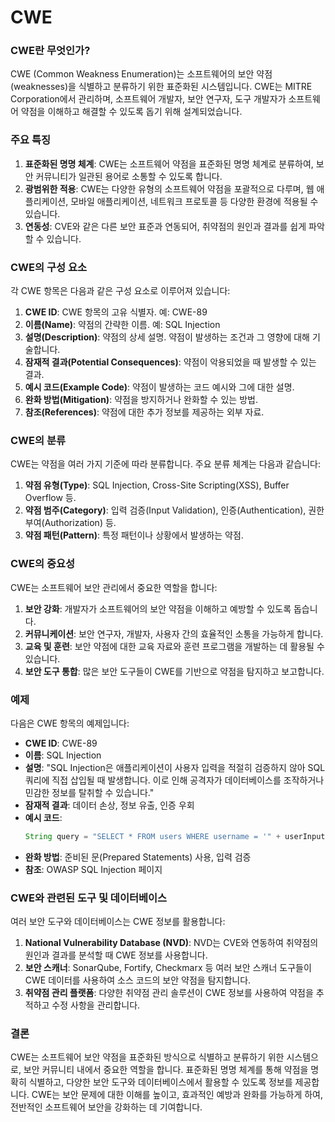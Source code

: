 # CWE

### CWE란 무엇인가?

CWE (Common Weakness Enumeration)는 소프트웨어의 보안 약점(weaknesses)을 식별하고 분류하기 위한 표준화된 시스템입니다. CWE는 MITRE Corporation에서 관리하며, 소프트웨어 개발자, 보안 연구자, 도구 개발자가 소프트웨어 약점을 이해하고 해결할 수 있도록 돕기 위해 설계되었습니다.

### 주요 특징

1. **표준화된 명명 체계**: CWE는 소프트웨어 약점을 표준화된 명명 체계로 분류하여, 보안 커뮤니티가 일관된 용어로 소통할 수 있도록 합니다.
2. **광범위한 적용**: CWE는 다양한 유형의 소프트웨어 약점을 포괄적으로 다루며, 웹 애플리케이션, 모바일 애플리케이션, 네트워크 프로토콜 등 다양한 환경에 적용될 수 있습니다.
3. **연동성**: CVE와 같은 다른 보안 표준과 연동되어, 취약점의 원인과 결과를 쉽게 파악할 수 있습니다.

### CWE의 구성 요소

각 CWE 항목은 다음과 같은 구성 요소로 이루어져 있습니다:

1. **CWE ID**: CWE 항목의 고유 식별자. 예: CWE-89
2. **이름(Name)**: 약점의 간략한 이름. 예: SQL Injection
3. **설명(Description)**: 약점의 상세 설명. 약점이 발생하는 조건과 그 영향에 대해 기술합니다.
4. **잠재적 결과(Potential Consequences)**: 약점이 악용되었을 때 발생할 수 있는 결과.
5. **예시 코드(Example Code)**: 약점이 발생하는 코드 예시와 그에 대한 설명.
6. **완화 방법(Mitigation)**: 약점을 방지하거나 완화할 수 있는 방법.
7. **참조(References)**: 약점에 대한 추가 정보를 제공하는 외부 자료.

### CWE의 분류

CWE는 약점을 여러 가지 기준에 따라 분류합니다. 주요 분류 체계는 다음과 같습니다:

1. **약점 유형(Type)**: SQL Injection, Cross-Site Scripting(XSS), Buffer Overflow 등.
2. **약점 범주(Category)**: 입력 검증(Input Validation), 인증(Authentication), 권한 부여(Authorization) 등.
3. **약점 패턴(Pattern)**: 특정 패턴이나 상황에서 발생하는 약점.

### CWE의 중요성

CWE는 소프트웨어 보안 관리에서 중요한 역할을 합니다:

1. **보안 강화**: 개발자가 소프트웨어의 보안 약점을 이해하고 예방할 수 있도록 돕습니다.
2. **커뮤니케이션**: 보안 연구자, 개발자, 사용자 간의 효율적인 소통을 가능하게 합니다.
3. **교육 및 훈련**: 보안 약점에 대한 교육 자료와 훈련 프로그램을 개발하는 데 활용될 수 있습니다.
4. **보안 도구 통합**: 많은 보안 도구들이 CWE를 기반으로 약점을 탐지하고 보고합니다.

### 예제

다음은 CWE 항목의 예제입니다:

- **CWE ID**: CWE-89
- **이름**: SQL Injection
- **설명**: "SQL Injection은 애플리케이션이 사용자 입력을 적절히 검증하지 않아 SQL 쿼리에 직접 삽입될 때 발생합니다. 이로 인해 공격자가 데이터베이스를 조작하거나 민감한 정보를 탈취할 수 있습니다."
- **잠재적 결과**: 데이터 손상, 정보 유출, 인증 우회
- **예시 코드**:
  ```java
  String query = "SELECT * FROM users WHERE username = '" + userInput + "'";
  ```
- **완화 방법**: 준비된 문(Prepared Statements) 사용, 입력 검증
- **참조**: OWASP SQL Injection 페이지

### CWE와 관련된 도구 및 데이터베이스

여러 보안 도구와 데이터베이스는 CWE 정보를 활용합니다:

1. **National Vulnerability Database (NVD)**: NVD는 CVE와 연동하여 취약점의 원인과 결과를 분석할 때 CWE 정보를 사용합니다.
2. **보안 스캐너**: SonarQube, Fortify, Checkmarx 등 여러 보안 스캐너 도구들이 CWE 데이터를 사용하여 소스 코드의 보안 약점을 탐지합니다.
3. **취약점 관리 플랫폼**: 다양한 취약점 관리 솔루션이 CWE 정보를 사용하여 약점을 추적하고 수정 사항을 관리합니다.

### 결론

CWE는 소프트웨어 보안 약점을 표준화된 방식으로 식별하고 분류하기 위한 시스템으로, 보안 커뮤니티 내에서 중요한 역할을 합니다. 표준화된 명명 체계를 통해 약점을 명확히 식별하고, 다양한 보안 도구와 데이터베이스에서 활용할 수 있도록 정보를 제공합니다. CWE는 보안 문제에 대한 이해를 높이고, 효과적인 예방과 완화를 가능하게 하여, 전반적인 소프트웨어 보안을 강화하는 데 기여합니다.